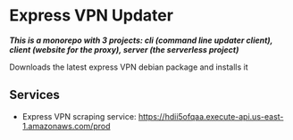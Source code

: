 # Express VPN Updater

**_This is a monorepo with 3 projects: cli (command line updater client), client (website for the proxy), server (the serverless project)_**

Downloads the latest express VPN debian package and installs it

## Services

- Express VPN scraping service: <https://hdii5ofqaa.execute-api.us-east-1.amazonaws.com/prod>
